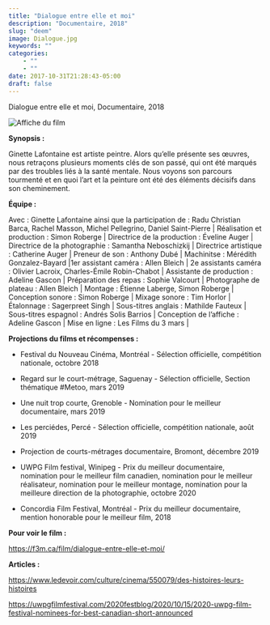 ```yaml
---
title: "Dialogue entre elle et moi"
description: "Documentaire, 2018"
slug: "deem"
image: Dialogue.jpg
keywords: ""
categories: 
    - ""
    - ""
date: 2017-10-31T21:28:43-05:00
draft: false
---
```

Dialogue entre elle et moi, Documentaire, 2018

![Affiche du film](/img/Affiche-DEEEM.png)


**Synopsis :**

Ginette Lafontaine est artiste peintre. Alors qu’elle présente ses œuvres, nous retraçons plusieurs moments clés de son passé, qui ont été marqués par des troubles liés à la santé mentale. Nous voyons son parcours tourmenté et en quoi l’art et la peinture ont été des éléments décisifs dans son cheminement.

**Équipe :**

Avec  : Ginette Lafontaine ainsi que la participation de : Radu Christian Barca, Rachel Masson, Michel Pellegrino, Daniel Saint-Pierre | Réalisation et production : Simon Roberge | Directrice de la production : Éveline Auger | Directrice de la photographie : Samantha Neboschizkij | Directrice artistique : Catherine Auger | Preneur de son : Anthony Dubé | Machinitse : Mérédith Gonzalez-Bayard |1er assistant caméra : Allen Bleich | 2e assistants caméra : Olivier Lacroix, Charles-Émile Robin-Chabot | Assistante de production : Adeline Gascon | Préparation des repas : Sophie Valcourt | Photographe de plateau : Allen Bleich | Montage : Étienne Laberge, Simon Roberge | Conception sonore : Simon Roberge | Mixage sonore : Tim Horlor | Étalonnage : Sagerpreet Singh | Sous-titres anglais : Mathilde Fauteux | Sous-titres espagnol : Andrés Solis Barrios | Conception de l’affiche : Adeline Gascon | Mise en ligne : Les Films du 3 mars |

**Projections du films et récompenses :**

- Festival du Nouveau Cinéma, Montréal - Sélection officielle, compétition nationale, octobre 2018

- Regard  sur le court-métrage, Saguenay - Sélection officielle, Section thématique #Metoo, mars 2019

- Une nuit trop courte, Grenoble - Nomination pour le meilleur documentaire, mars 2019

- Les perciédes, Percé - Sélection officielle, compétition nationale, août 2019

- Projection de courts-métrages documentaire, Bromont, décembre 2019

- UWPG Film festival, Winipeg - Prix du meilleur documentaire, nomination pour le meilleur film canadien, nomination pour le meilleur réalisateur, nomination pour le meilleur montage, nomination pour la meilleure direction de la photographie, octobre 2020

- Concordia Film Festival, Montréal - Prix du meilleur documentaire, mention honorable pour le meilleur film, 2018 

**Pour voir le film :**

https://f3m.ca/film/dialogue-entre-elle-et-moi/

**Articles :**

https://www.ledevoir.com/culture/cinema/550079/des-histoires-leurs-histoires

https://uwpgfilmfestival.com/2020festblog/2020/10/15/2020-uwpg-film-festival-nominees-for-best-canadian-short-announced
